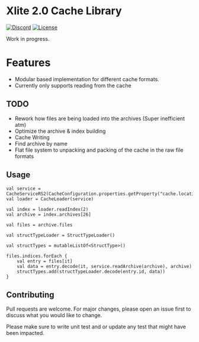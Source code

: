 # Xlite 2.0 Cache Library

[![Discord](https://img.shields.io/discord/212385463418355713?color=%237289DA&logo=Discord&logoColor=%237289DA)](https://discord.gg/3scgBkrfMG)
[![License](https://img.shields.io/github/license/xlite2/xlite)](#)

Work in progress.

# Features
- Modular based implementation for different cache formats.
- Currently only supports reading from the cache

## TODO
- Rework how files are being loaded into the archives (Super inefficient atm)
- Optimize the archive & index building
- Cache Writing
- Find archive by name
- Flat file system to unpacking and packing of the cache in the raw file formats

## Usage
```
val service = CacheServiceRS2(CacheConfiguration.properties.getProperty("cache.location"))
val loader = CacheLoader(service)

val index = loader.readIndex(2)
val archive = index.archives[26]

val files = archive.files

val structTypeLoader = StructTypeLoader()

val structTypes = mutableListOf<StructType>()

files.indices.forEach {
    val entry = files[it]
    val data = entry.decode(it, service.readArchive(archive), archive)
    structTypes.add(structTypeLoader.decode(entry.id, data))
}
```

## Contributing
Pull requests are welcome. For major changes, please open an issue first to discuss what you would like to change.

Please make sure to write unit test and or update any test that might have been impacted.
